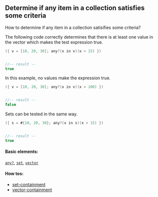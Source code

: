 <!---
  This markdown file was generated. Do not edit.
  -->

## Determine if any item in a collection satisfies some criteria

How to determine if any item in a collection satisifies some criteria?

The following code correctly determines that there is at least one value in the vector which makes the test expression true.

```java
({ v = [10, 20, 30]; any?(x in v)(x > 15) })


//-- result --
true
```

In this example, no values make the expression true.

```java
({ v = [10, 20, 30]; any?(x in v)(x > 100) })


//-- result --
false
```

Sets can be tested in the same way.

```java
({ s = #{10, 20, 30}; any?(x in s)(x > 15) })


//-- result --
true
```

#### Basic elements:

[`any?`](../jadeite-basic-syntax-reference.md#any?), [`set`](../jadeite-basic-syntax-reference.md#set), [`vector`](../jadeite-basic-syntax-reference.md#vector)

#### How tos:

* [set-containment](../how-to/set-containment.md)
* [vector-containment](../how-to/vector-containment.md)


